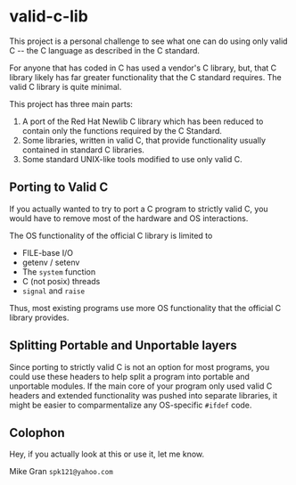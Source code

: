 # valid-c-lib
This project is a personal challenge to see what one can do using only valid C -- the C language as described in the C standard.

For anyone that has coded in C has used a vendor's C library, but, that C library likely has far greater functionality that the C standard requires.  The valid C library is quite minimal.

This project has three main parts:
1. A port of the Red Hat Newlib C library which has been reduced to contain only the functions required by the C Standard.
2. Some libraries, written in valid C, that provide functionality usually contained in standard C libraries.
3. Some standard UNIX-like tools modified to use only valid C.

## Porting to Valid C

If you actually wanted to try to port a C program to strictly valid C, you would have to remove most of the hardware and OS interactions.

The OS functionality of the official C library is limited to
* FILE-base I/O
* getenv / setenv
* The `system` function
* C (not posix) threads
* `signal` and `raise`

Thus, most existing programs use more OS functionality that the official C library provides.

## Splitting Portable and Unportable layers

Since porting to strictly valid C is not an option for most programs, you could use these headers to help split a program into portable and unportable modules.  If the main core of your program only used valid C headers and extended functionality was pushed into separate libraries, it might be easier to comparmentalize any OS-specific `#ifdef` code.

## Colophon

Hey, if you actually look at this or use it, let me know.

Mike Gran `spk121@yahoo.com`

